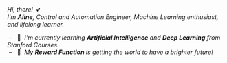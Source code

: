 &nbsp;  
&nbsp;  
*Hi, there!* &nbsp;💕   
*I'm **Aline**, Control and Automation Engineer, Machine Learning enthusiast, and lifelong learner.*  

&nbsp;– &nbsp; 🌱 &nbsp;*I'm currently learning **Artificial Intelligence** and **Deep Learning** from Stanford Courses.*   
&nbsp;– &nbsp; 🤖 &nbsp;*My **Reward Function** is getting the world to have a brighter future!*  
&nbsp;  
&nbsp;  
&nbsp;  

<!--
**AlmeidaAlin3/AlmeidaAlin3** is a ✨ _special_ ✨ repository because its `README.md` (this file) appears on your GitHub profile.

Here are some ideas to get you started:

- 🔭 I’m currently working on ...
- 🌱 I’m currently learning ...
- 👯 I’m looking to collaborate on ...
- 🤔 I’m looking for help with ...
- 💬 Ask me about ...
- 📫 How to reach me: ...
- 😄 Pronouns: ...
- ⚡ Fun fact: ...
-->

